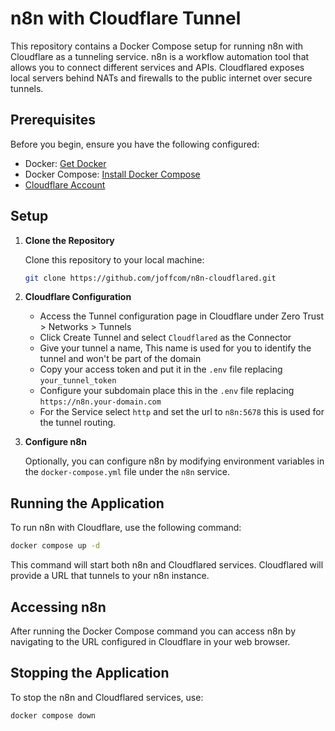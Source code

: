 # n8n with Cloudflare Tunnel

This repository contains a Docker Compose setup for running n8n with Cloudflare as a tunneling service. n8n is a workflow automation tool that allows you to connect different services and APIs. Cloudflared exposes local servers behind NATs and firewalls to the public internet over secure tunnels.

## Prerequisites

Before you begin, ensure you have the following configured:
- Docker: [Get Docker](https://docs.docker.com/get-docker/)
- Docker Compose: [Install Docker Compose](https://docs.docker.com/compose/install/)
- [Cloudflare Account](https://cloudflare.com)

## Setup

1. **Clone the Repository**

   Clone this repository to your local machine:
   ```bash
   git clone https://github.com/joffcom/n8n-cloudflared.git
   ```

2. **Cloudflare Configuration**

   - Access the Tunnel configuration page in Cloudflare under Zero Trust > Networks > Tunnels
   - Click Create Tunnel and select `Cloudflared` as the Connector
   - Give your tunnel a name, This name is used for you to identify the tunnel and won't be part of the domain
   - Copy your access token and put it in the `.env` file replacing `your_tunnel_token`
   - Configure your subdomain place this in the `.env` file replacing `https://n8n.your-domain.com`
   - For the Service select `http` and set the url to `n8n:5678` this is used for the tunnel routing.

3. **Configure n8n**

   Optionally, you can configure n8n by modifying environment variables in the `docker-compose.yml` file under the `n8n` service.

## Running the Application

To run n8n with Cloudflare, use the following command:

```bash
docker compose up -d
```

This command will start both n8n and Cloudflared services. Cloudflared will provide a URL that tunnels to your n8n instance.

## Accessing n8n

After running the Docker Compose command you can access n8n by navigating to the URL configured in Cloudflare in your web browser.

## Stopping the Application

To stop the n8n and Cloudflared services, use:

```bash
docker compose down
```
